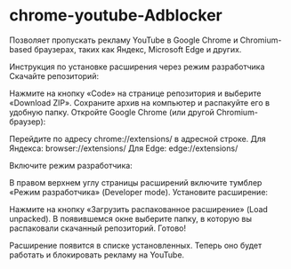 # chrome-youtube-Adblocker
Позволяет пропускать рекламу YouTube в Google Chrome и Chromium-based браузерах, таких как Яндекс, Microsoft Edge и других.

Инструкция по установке расширения через режим разработчика
Скачайте репозиторий:

Нажмите на кнопку «Code» на странице репозитория и выберите «Download ZIP».
Сохраните архив на компьютер и распакуйте его в удобную папку.
Откройте Google Chrome (или другой Chromium-браузер):

Перейдите по адресу chrome://extensions/ в адресной строке.
Для Яндекса: browser://extensions/
Для Edge: edge://extensions/

Включите режим разработчика:

В правом верхнем углу страницы расширений включите тумблер «Режим разработчика» (Developer mode).
Установите расширение:

Нажмите на кнопку «Загрузить распакованное расширение» (Load unpacked).
В появившемся окне выберите папку, в которую вы распаковали скачанный репозиторий.
Готово!

Расширение появится в списке установленных. Теперь оно будет работать и блокировать рекламу на YouTube.
